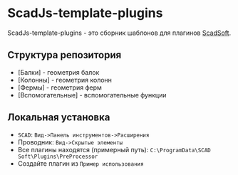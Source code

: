 # ScadJs-template-plugins

ScadJs-template-plugins - это сборник шаблонов для плагинов [ScadSoft](https://scadsoft.com/).

## Структура репозитория

- [Балки] - геометрия балок
- [Колонны] - геометрия колонн
- [Фермы] - геометрия ферм
- [Вспомогательные] - вспомогательные функции
 
## Локальная установка

- `SCAD`: `Вид->Панель инструментов->Расширения`
- Проводник: `Вид->Скрытые элементы`
- Все плагины находятся (примерный путь): `C:\ProgramData\SCAD Soft\Plugins\PreProcessor`
- Создайте плагин из `Пример использования`

